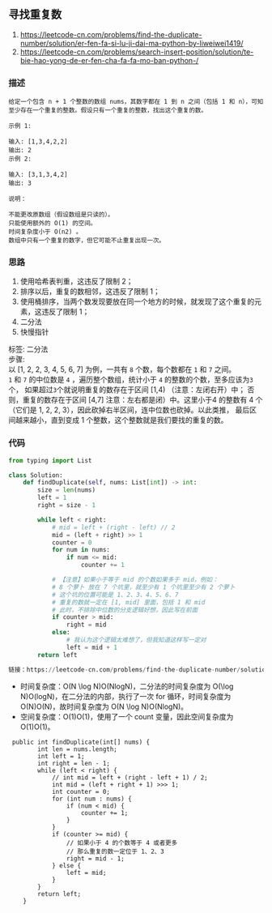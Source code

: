 ## 寻找重复数

1. https://leetcode-cn.com/problems/find-the-duplicate-number/solution/er-fen-fa-si-lu-ji-dai-ma-python-by-liweiwei1419/
2. https://leetcode-cn.com/problems/search-insert-position/solution/te-bie-hao-yong-de-er-fen-cha-fa-fa-mo-ban-python-/




### 描述
```
给定一个包含 n + 1 个整数的数组 nums，其数字都在 1 到 n 之间（包括 1 和 n），可知至少存在一个重复的整数。假设只有一个重复的整数，找出这个重复的数。

示例 1:

输入: [1,3,4,2,2]
输出: 2
示例 2:

输入: [3,1,3,4,2]
输出: 3

说明：

不能更改原数组（假设数组是只读的）。
只能使用额外的 O(1) 的空间。
时间复杂度小于 O(n2) 。
数组中只有一个重复的数字，但它可能不止重复出现一次。

```


### 思路

1.  使用哈希表判重，这违反了限制 2；
2.  排序以后，重复的数相邻，这违反了限制 1；
3.  使用桶排序，当两个数发现要放在同一个地方的时候，就发现了这个重复的元素，这违反了限制 1；
4.  二分法
5.  快慢指针

标签: 二分法         
步骤:         
    以 [1, 2, 2, 3, 4, 5, 6, 7] 为例，一共有 `8` 个数，每个数都在 `1` 和 `7` 之间。       
    `1` 和 `7` 的中位数是 `4` ，遍历整个数组，统计小于 `4` 的整数的个数，至多应该为`3`个，
    如果超过`3`个就说明重复的数存在于区间 [1,4) （注意：左闭右开）中；
    否则，重复的数存在于区间 [4,7] 注意：左右都是闭）中。这里小于4 的整数有 
    4 个（它们是 1, 2, 2, 3），因此砍掉右半区间，连中位数也砍掉。以此类推，
    最后区间越来越小，直到变成 1 个整数，这个整数就是我们要找的重复的数。
    
### 代码
```python
from typing import List

class Solution:
    def findDuplicate(self, nums: List[int]) -> int:
        size = len(nums)
        left = 1
        right = size - 1

        while left < right:
            # mid = left + (right - left) // 2
            mid = (left + right) >> 1
            counter = 0
            for num in nums:
                if num <= mid:
                    counter += 1

            # 【注意】如果小于等于 mid 的个数如果多于 mid，例如：
            # 8 个萝卜 放在 7 个坑里，就至少有 1 个坑里至少有 2 个萝卜
            # 这个坑的位置可能是 1、2、3、4、5、6、7
            # 重复的数就一定在 [1, mid] 里面，包括 1 和 mid
            # 此时，不排除中位数的分支逻辑好想，因此写在前面
            if counter > mid:
                right = mid
            else:
                # 我认为这个逻辑太难想了，但我知道这样写一定对
                left = mid + 1
        return left

链接：https://leetcode-cn.com/problems/find-the-duplicate-number/solution/er-fen-fa-si-lu-ji-dai-ma-python-by-liweiwei1419/
```
-   时间复杂度：O(N \log N)O(NlogN)，二分法的时间复杂度为 O(\log N)O(logN)，在二分法的内部，执行了一次 for 循环，时间复杂度为 O(N)O(N)，故时间复杂度为 O(N \log N)O(NlogN)。
-   空间复杂度：O(1)O(1)，使用了一个 count 变量，因此空间复杂度为 O(1)O(1)。


``` 
 public int findDuplicate(int[] nums) {
        int len = nums.length;
        int left = 1;
        int right = len - 1;
        while (left < right) {
            // int mid = left + (right - left + 1) / 2;
            int mid = (left + right + 1) >>> 1;
            int counter = 0;
            for (int num : nums) {
                if (num < mid) {
                    counter += 1;
                }
            }
            if (counter >= mid) {
                // 如果小于 4 的个数等于 4 或者更多
                // 那么重复的数一定位于 1、2、3
                right = mid - 1;
            } else {
                left = mid;
            }
        }
        return left;
    }
```


